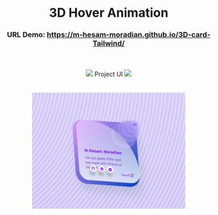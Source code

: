 <div align='center' width='100%'>
 
 # 3D Hover Animation



### URL Demo:  <a href='https://m-hesam-moradian.github.io/3D-card-Tailwind/'>https://m-hesam-moradian.github.io/3D-card-Tailwind/</a>


</div>
<br><br>
<div align='center' width='100%'>
<img  width='30%' src='https://github.com/Afsanehaa/Afsanehaa/assets/115100233/1632db93-5d88-408c-aa7a-3be102febcd3'><span font-size='50px' width='20%' > Project UI </span>  <img width='30%' src='https://github.com/Afsanehaa/Afsanehaa/assets/115100233/1632db93-5d88-408c-aa7a-3be102febcd3'>
</div>
<br><br>
<div align='center' width='100%'>
<img  width='70%' src='https://github.com/m-hesam-moradian/3D-card-Tailwind/blob/main/Screenshot%202024-05-31%20101802.png?raw=true'>
</div>

 



